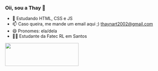 ### Oii, sou a Thay 🥰



- 🌱 Estudando HTML, CSS e JS
- 📫 Caso queira, me mande um email aqui ;) thaynart2002@gmail.com
- 😄 Pronomes: ela/dela
- 👩‍💻 Estudante da Fatec RL em Santos 

<html>
<img src= "https://images-ext-1.discordapp.net/external/cibey9zVuqfepV3xo6bnOYQBUkYlCKachG2OKBYG-no/https/user-images.githubusercontent.com/88343113/155860466-bec557b3-f2b0-4bbf-a4ce-ded6e61aa0f8.gif?width=406&height=406"
 height="75" width="240" align ="left" >
</html> 
